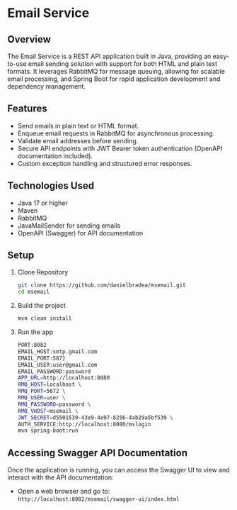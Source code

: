 # Email Service
## Overview
The Email Service is a REST API application built in Java, providing an easy-to-use email sending solution with support for both HTML and plain text formats.
It leverages RabbitMQ for message queuing, allowing for scalable email processing, and Spring Boot for rapid application development and dependency management.

## Features
 - Send emails in plain text or HTML format.
 - Enqueue email requests in RabbitMQ for asynchronous processing.
 - Validate email addresses before sending.
 - Secure API endpoints with JWT Bearer token authentication (OpenAPI documentation included).
 - Custom exception handling and structured error responses.

## Technologies Used
 - Java 17 or higher
 - Maven
 - RabbitMQ
 - JavaMailSender for sending emails
 - OpenAPI (Swagger) for API documentation

## Setup
1. Clone Repository
    ```sh
    git clone https://github.com/danielbradea/msemail.git
    cd msemail
    ```
2. Build the project
    ```sh
    mvn clean install
   ```
3. Run the app
    ```sh
   PORT:8082
   EMAIL_HOST:smtp.gmail.com
   EMAIL_PORT:587}
   EMAIL_USER:user@gmail.com
   EMAIL_PASSWORD:password
   APP_URL=http://localhost:8080
   RMQ_HOST=localhost \
   RMQ_PORT=5672 \
   RMQ_USER=user \
   RMQ_PASSWORD=password \
   RMQ_VHOST=msemail \
   JWT_SECRET=d5501539-43e9-4e97-8256-4ab29a5bf539 \
   AUTH_SERVICE:http://localhost:8080/mslogin
   mvn spring-boot:run
   ```

## Accessing Swagger API Documentation
Once the application is running, you can access the Swagger UI to view and interact with the API documentation:
- Open a web browser and go to: `http://localhost:8082/msemail/swagger-ui/index.html`
